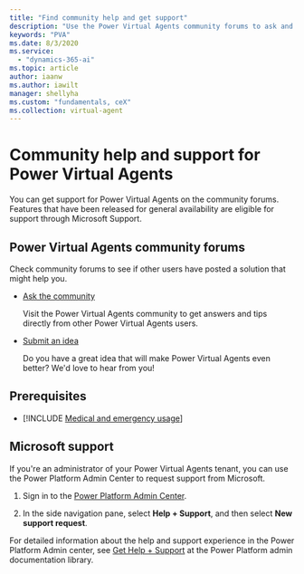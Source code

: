 ```yaml
---
title: "Find community help and get support"
description: "Use the Power Virtual Agents community forums to ask and get help and trips and ideas, or get support directly from Microsoft."
keywords: "PVA"
ms.date: 8/3/2020
ms.service:
  - "dynamics-365-ai"
ms.topic: article
author: iaanw
ms.author: iawilt
manager: shellyha
ms.custom: "fundamentals, ceX"
ms.collection: virtual-agent
---
```


# Community help and support for Power Virtual Agents

You can get support for Power Virtual Agents on the community forums. Features that have been released for general availability are eligible for support through Microsoft Support.

## Power Virtual Agents community forums

Check community forums to see if other users have posted a solution that might help you.

- [Ask the community](https://go.microsoft.com/fwlink/?linkid=2058639)
    
    Visit the Power Virtual Agents community to get answers and tips directly from other Power Virtual Agents users.

- [Submit an idea](https://go.microsoft.com/fwlink/?linkid=2064961)
    
    Do you have a great idea that will make Power Virtual Agents even better? We'd love to hear from you!
    
## Prerequisites

- [!INCLUDE [Medical and emergency usage](includes/pva-usage-limitations.md)]


## Microsoft support

If you're an administrator of your Power Virtual Agents tenant, you can use the Power Platform Admin Center to request support from Microsoft.

1. Sign in to the [Power Platform Admin Center](https://admin.powerplatform.microsoft.com/).

2. In the side navigation pane, select **Help + Support**, and then select **New support request**.

For detailed information about the help and support experience in the Power Platform Admin center, see [Get Help + Support](/power-platform/admin/get-help-support) at the Power Platform admin documentation library.

